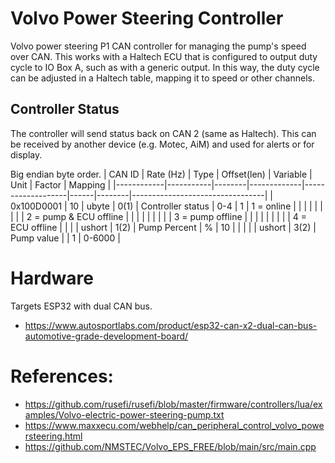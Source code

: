 # Volvo Power Steering Controller
Volvo power steering P1 CAN controller for managing the pump's speed over CAN. This works with a Haltech ECU that is configured to output duty cycle to IO Box A, such as with a generic output. In this way, the duty cycle can be adjusted in a Haltech table, mapping it to speed or other channels.

## Controller Status
The controller will send status back on CAN 2 (same as Haltech). This can be received by another device (e.g. Motec, AiM) and used for alerts or for display.

Big endian byte order.
| CAN ID     | Rate (Hz) | Type   | Offset(len) | Variable          | Unit | Factor | Mapping                         |
|------------|-----------|--------|-------------|-------------------|------|--------|---------------------------------|
| 0x100D0001 | 10        | ubyte  | 0(1)        | Controller status | 0-4  | 1      | 1 = online                      |
|            |           |        |             |                   |      |        | 2 = pump & ECU offline          |
|            |           |        |             |                   |      |        | 3 = pump offline                |
|            |           |        |             |                   |      |        | 4 = ECU offline                 |
|            |           | ushort | 1(2)        | Pump Percent      | %    | 10     |                                 |
|            |           | ushort | 3(2)        | Pump value        |      | 1      | 0-6000                          |

# Hardware
Targets ESP32 with dual CAN bus.
- https://www.autosportlabs.com/product/esp32-can-x2-dual-can-bus-automotive-grade-development-board/

# References: 
- https://github.com/rusefi/rusefi/blob/master/firmware/controllers/lua/examples/Volvo-electric-power-steering-pump.txt
- https://www.maxxecu.com/webhelp/can_peripheral_control_volvo_powersteering.html
- https://github.com/NMSTEC/Volvo_EPS_FREE/blob/main/src/main.cpp

